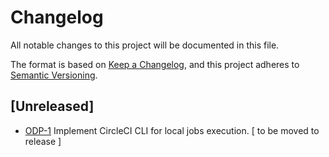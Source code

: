# Changelog
All notable changes to this project will be documented in this file.

The format is based on [Keep a Changelog](https://keepachangelog.com/en/1.0.0/),
and this project adheres to [Semantic Versioning](https://semver.org/spec/v2.0.0.html).

## [Unreleased]
 - [ODP-1](https://github.com/serbiatech/ci-orb-docker-publisher/issues/1) Implement CircleCI CLI for local jobs execution. [ to be moved to release ]

<!---
## [1.0.0] - YYYY-MM-DD
### Added
 - Initial Release
### Changed
 - Initial Release
### Removed
 - Initial Release


[1.0.0]: GITHUB TAG URL
-->